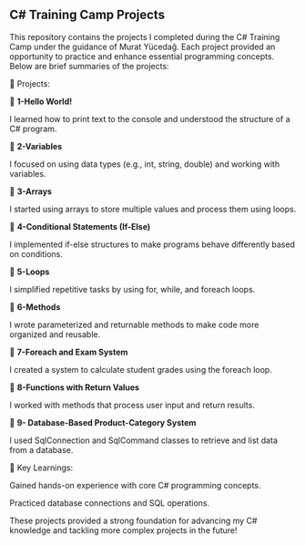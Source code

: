 ## **C# Training Camp Projects**

This repository contains the projects I completed during the C# Training Camp under the guidance of Murat Yücedağ. Each project provided an opportunity to practice and enhance essential programming concepts. Below are brief summaries of the projects:

🌟 Projects:

🚀 **1-Hello World!**

   I learned how to print text to the console and understood the structure of a C# program.

🚀 **2-Variables**

   I focused on using data types (e.g., int, string, double) and working with variables.

🚀 **3-Arrays**

   I started using arrays to store multiple values and process them using loops.

🚀 **4-Conditional Statements (If-Else)**

   I implemented if-else structures to make programs behave differently based on conditions.

🚀 **5-Loops**

   I simplified repetitive tasks by using for, while, and foreach loops.

🚀 **6-Methods**

   I wrote parameterized and returnable methods to make code more organized and reusable.

🚀 **7-Foreach and Exam System**

   I created a system to calculate student grades using the foreach loop.

🚀 **8-Functions with Return Values**

   I worked with methods that process user input and return results.

🚀 **9- Database-Based Product-Category System**

   I used SqlConnection and SqlCommand classes to retrieve and list data from a database.

🔧 Key Learnings:

   Gained hands-on experience with core C# programming concepts.

   Practiced database connections and SQL operations.

   These projects provided a strong foundation for advancing my C# knowledge and tackling more complex projects in the future!
